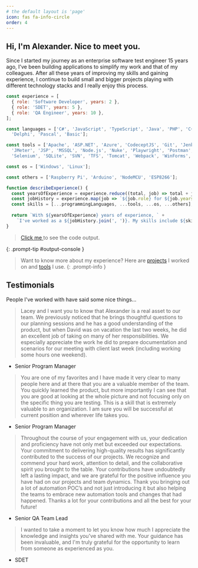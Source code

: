 ```yaml
---
# the default layout is 'page'
icon: fas fa-info-circle
order: 4
---
```


Hi, I'm Alexander. Nice to meet you.
---

Since I started my journey as an enterprise software test engineer 15 years ago, I've been building applications to simplify my work and that of my colleagues. After all these years of improving my skills and gaining experience, I continue to build small and bigger projects playing with different technology stacks and I really enjoy this process.

```js
const experience = [
  { role: 'Software Developer', years: 2 },
  { role: 'SDET', years: 5 },
  { role: 'QA Engineer', years: 10 },
];

const languages = ['C#', 'JavaScript', 'TypeScript', 'Java', 'PHP', 'C++',
  'Delphi', 'Pascal', 'Basic'];

const tools = ['Apache', 'ASP.NET', 'Azure', 'CodeceptJS', 'Git', 'Jenkins',
  'JMeter', 'JSP', 'MSSQL', 'Node.js', 'Nuke', 'Playwright', 'Postman',
  'Selenium', 'SQLite', 'SVN', 'TFS', 'Tomcat', 'Webpack', 'WinForms', 'WPF'];

const os = ['Windows', 'Linux'];

const others = ['Raspberry Pi', 'Arduino', 'NodeMCU', 'ESP8266'];

function describeExperience() {
  const yearsOfExperience = experience.reduce((total, job) => total + job.years, 0);
  const jobHistory = experience.map(job => `${job.role} for ${job.years} years`);
  const skills = [...programmingLanguages, ...tools, ...os, ...others];
  
  return `With ${yearsOfExperience} years of experience, ` + 
    `I've worked as a ${jobHistory.join(', ')}. My skills include ${skills.join(', ')}.`;
}
```

<script>
const experience = [
  { role: 'Software Developer', years: 2 },
  { role: 'SDET', years: 5 },
  { role: 'QA Engineer', years: 10 },
];

const languages = ['C#', 'JavaScript', 'TypeScript', 'Java', 'PHP', 'C++',
  'Delphi', 'Pascal', 'Basic'];

const tools = ['Apache', 'ASP.NET', 'Azure', 'CodeceptJS', 'Git', 'Jenkins',
  'JMeter', 'JSP', 'MSSQL', 'Node.js', 'Nuke', 'Playwright', 'Postman',
  'Selenium', 'SQLite', 'SVN', 'TFS', 'Tomcat', 'Webpack', 'WinForms', 'WPF'];

const os = ['Windows', 'Linux'];

const others = ['Raspberry Pi', 'Arduino', 'NodeMCU', 'ESP8266'];

function describeExperience() {
  const yearsOfExperience = experience.reduce((total, job) => total + job.years, 0);
  const jobHistory = experience.map(job => `${job.role} for ${job.years} years`);
  const skills = [...languages, ...tools, ...os, ...others];
  
  return `With ${yearsOfExperience} years of experience, ` + 
    `I've worked as a ${jobHistory.join(', ')}. My skills include ${skills.join(', ')}.`;
}

function displayOutput() {
  document.getElementById('output-console').textContent = 'Output: ' + describeExperience();
}
</script>

> <a role="button" href="#" onclick="displayOutput()">
>  <span>Click me</span>
> </a> to see the code output.
{: .prompt-tip #output-console }

> Want to know more about my experience? Here are [projects](/categories/projects) I worked on and [tools](/tags) I use.
{: .prompt-info }

Testimonials
------------

People I've worked with have said some nice things...

> Lacey and I want you to know that Alexander is a real asset to our team. We previously noticed that he brings thoughtful questions to our planning sessions and he has a good understanding of the product, but when David was on vacation the last two weeks, he did an excellent job of taking on many of her responsibilities. We especially appreciate the work he did to prepare documentation and scenarios for our meeting with client last week (including working some hours one weekend).
- Senior Program Manager

> You are one of my favorites and I have made it very clear to many people here and at there that you are a valuable member of the team. You quickly learned the product, but more importantly I can see that you are good at looking at the whole picture and not focusing only on the specific thing you are testing. This is a skill that is extremely valuable to an organization. I am sure you will be successful at current position and wherever life takes you.
- Senior Program Manager

> Throughout the course of your engagement with us, your dedication and proficiency have not only met but exceeded our expectations. Your commitment to delivering high-quality results has significantly contributed to the success of our projects. We recognize and commend your hard work, attention to detail, and the collaborative spirit you brought to the table. Your contributions have undoubtedly left a lasting impact, and we are grateful for the positive influence you have had on our projects and team dynamics.
Thank you bringing out a lot of automation POC’s and not just introducing it but also helping the teams to embrace new automation tools and changes that had happened. Thanks a lot for your contributions and all the best for your future!
- Senior QA Team Lead

> I wanted to take a moment to let you know how much I appreciate the knowledge and insights you've shared with me. Your guidance has been invaluable, and I'm truly grateful for the opportunity to learn from someone as experienced as you.
- SDET